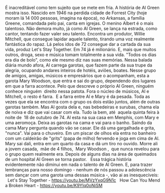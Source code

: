É inacreditável como tem sujeito que se mete em fria. A história de Al Green mostra isso. Nascido em 1946 na perdida cidade de Forrest City (hoje moram lá 14 000 pessoas, imagina na época), no Arkansas, a família Greene, comandada pelo pai, canta em igrejas. O menino Albert é o mais talentoso. Não demora muito, já como Al Green, se lança na estrada, como cantor, tentando fazer valer seu talento. Encontra um produtor, Willie Mitchell, que consegue lapidar aquele talento, tirando uma voz realmente fantástica do rapaz. Lá pelos idos de 72 consegue dar a cartada da sua vida, produz Let's Stay Together. Em 74 já é milionário. E, mais que muitos outros, droga, sexo e música tomam totalmente a sua vida. "Todos os dias era dia de bolo", como ele mesmo diz nas suas memórias. Nessa balada diária mundo afora, Al carrega garotas, que fazem parte da sua trupe da alegria, ocupando andares inteiros de hotéis, aviões, boates. Nesse grupo de amigos, amigas, músicos e empresários que o acompanham, esta a garota Mary Woodson, que entra e sai do grupo, dependendo dos lugares em que a farra acontece. Pelo que descreve o próprio Al Green, ninguém conhece ninguém  direito nessa patota. Fora o núcleo de músicos, Al e Mitchell, o resto é farra.  E a farra entre Al e Mary é da pesada. Toda as vezes que ela se encontra com o grupo os dois estão juntos, além de outras garotas também. Mas Al gosta dela e, nas bebedeiras e surubas, chama ela de noiva e diz que vai casar com ela. Tudo ia bem, até  aquela quinta feira à noite de  18 de outubro de 74. Al esta na sua casa em Menphis, com Mary e uma aeromoça. Deixa as garotas na cama e vai para o banho. Saindo da cama Mary pergunta quando vão se casar. Ele dá uma gargalhada e grita, "nunca". Vai para o chuveiro. Em um piscar de olhos ela entra no banheiro com um caldeirão de "grits" (papa de milho) fervendo e joga em cima de Al. Mary sai dali, entra em um quarto da casa e dá um tiro no ouvido. Morre ali a jovem casada,  mãe de 4 filhos,  Mary Woodson ,  que nunca revelou para o grupo quem realmente era. Depois de alguns dias na área de queimados de um hospital Al Green se torna pastor.
 
Essa trágica história evidentemente não diminui em nada o talento de Al Green. E, para trazer lembranças para nosso domingo - nenhum de nós passou a adolescência sem dançar com uma garota uma dessas música -, vão ai as inesquecíveis:
 
Let's Stay Together - https://youtu.be/MVzYxqG9N1c 
 
How Can You Mend a Broken Heart - https://youtu.be/K9YIq0oNiSM
